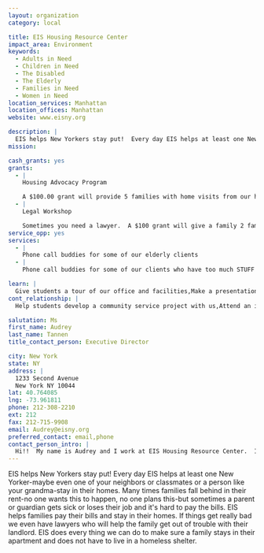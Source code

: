 ```yaml
---
layout: organization
category: local

title: EIS Housing Resource Center
impact_area: Environment
keywords: 
  - Adults in Need
  - Children in Need
  - The Disabled
  - The Elderly
  - Families in Need
  - Women in Need
location_services: Manhattan
location_offices: Manhattan
website: www.eisny.org

description: |
  EIS helps New Yorkers stay put!  Every day EIS helps at least one New Yorker-maybe even one of your neighbors or classmates or a person like your grandma-stay in their homes.  Many times families fall behind in their rent-no one wants this to happen, no one plans this-but sometimes a parent or guardian gets sick or loses their job and it's hard to pay the bills.  EIS helps families pay their bills and stay in their homes.  If things get really bad we even have lawyers who will help the family get out of trouble with their landlord.  EIS does every thing we can do to make sure a family stays in their apartment and does not have to live in a homeless shelter.
mission: 

cash_grants: yes
grants: 
  - |
    Housing Advocacy Program

    A $100.00 grant will provide 5 families with home visits from our housing advocate.  We can talk to the landlord and make sure the family is not thrown out.  A housing advocate will write letters and get $$$ to help pay back rent for the family.
  - |
    Legal Workshop

    Sometimes you need a lawyer.  A $100 grant will give a family 2 families a lawyer to write documents for them and even go to court with them!
service_opp: yes
services: 
  - |
    Phone call buddies for some of our elderly clients
  - |
    Phone call buddies for some of our clients who have too much STUFF in their apartments-sometimes they are very lonely and are happy to hear from someone else.

learn: |
  Give students a tour of our office and facilities,Make a presentation about our organization,Speak over the phone about our work
cont_relationship: |
  Help students develop a community service project with us,Attend an in-school Check Award Assembly if we receive a grant,Help students tell local newspapers and media about their grant and/or project with us,Educate the school by leading a workshop,Collect pennies during the Penny Harvest next fall

salutation: Ms
first_name: Audrey
last_name: Tannen
title_contact_person: Executive Director

city: New York
state: NY
address: |
  1233 Second Avenue  
  New York NY 10044
lat: 40.764085
lng: -73.961811
phone: 212-308-2210
ext: 212
fax: 212-715-9908
email: Audrey@eisny.org
preferred_contact: email,phone
contact_person_intro: |
  Hi!!  My name is Audrey and I work at EIS Housing Resource Center.  I like my job because at EIS we help people stay in their homes!  Everything we do is done to make sure people don't ever have to live in a shelter or beg for money on the street.  Do you live in a nice, safe apartment?  I do, too.  At EIS we want to make sure every family can live in a safe, nice home.  Wanna talk more about it?  Give me a call; let's meet.  So happy you're interested in the work we do and you care about the people we help.
---
```

EIS helps New Yorkers stay put!  Every day EIS helps at least one New Yorker-maybe even one of your neighbors or classmates or a person like your grandma-stay in their homes.  Many times families fall behind in their rent-no one wants this to happen, no one plans this-but sometimes a parent or guardian gets sick or loses their job and it's hard to pay the bills.  EIS helps families pay their bills and stay in their homes.  If things get really bad we even have lawyers who will help the family get out of trouble with their landlord.  EIS does every thing we can do to make sure a family stays in their apartment and does not have to live in a homeless shelter.